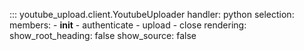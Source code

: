 ::: youtube_upload.client.YoutubeUploader
    handler: python
    selection: 
        members:
            - __init__
            - authenticate
            - upload
            - close
    rendering: 
        show_root_heading: false
        show_source: false
